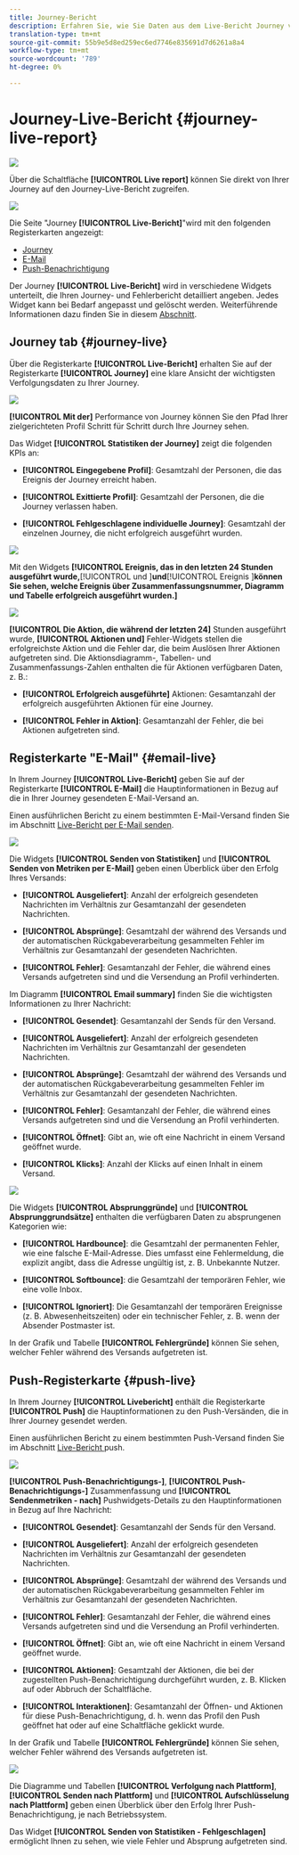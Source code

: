 ```yaml
---
title: Journey-Bericht
description: Erfahren Sie, wie Sie Daten aus dem Live-Bericht Journey verwenden
translation-type: tm+mt
source-git-commit: 55b9e5d8ed259ec6ed7746e835691d7d6261a8a4
workflow-type: tm+mt
source-wordcount: '789'
ht-degree: 0%

---
```


# Journey-Live-Bericht {#journey-live-report}

![](../assets/do-not-localize/badge.png)

Über die Schaltfläche **[!UICONTROL Live report]** können Sie direkt von Ihrer Journey auf den Journey-Live-Bericht zugreifen.

![](../assets/report_1.png)

Die Seite &quot;Journey **[!UICONTROL Live-Bericht]**&quot;wird mit den folgenden Registerkarten angezeigt:

* [Journey](#journey-live)
* [E-Mail](#email-live)
* [Push-Benachrichtigung](#push-live)

Der Journey **[!UICONTROL Live-Bericht]** wird in verschiedene Widgets unterteilt, die Ihren Journey- und Fehlerbericht detailliert angeben. Jedes Widget kann bei Bedarf angepasst und gelöscht werden. Weiterführende Informationen dazu finden Sie in diesem [Abschnitt](live-report.md#modify-dashboard).

## Journey tab {#journey-live}

Über die Registerkarte **[!UICONTROL Live-Bericht]** erhalten Sie auf der Registerkarte **[!UICONTROL Journey]** eine klare Ansicht der wichtigsten Verfolgungsdaten zu Ihrer Journey.

![](../assets/report_journey_2.png)

**[!UICONTROL Mit der]** Performance von Journey können Sie den Pfad Ihrer zielgerichteten Profil Schritt für Schritt durch Ihre Journey sehen.

Das Widget **[!UICONTROL Statistiken der Journey]** zeigt die folgenden KPIs an:

* **[!UICONTROL Eingegebene Profil]**: Gesamtzahl der Personen, die das Ereignis der Journey erreicht haben.

* **[!UICONTROL Exittierte Profil]**: Gesamtzahl der Personen, die die Journey verlassen haben.

* **[!UICONTROL Fehlgeschlagene individuelle Journey]**: Gesamtzahl der einzelnen Journey, die nicht erfolgreich ausgeführt wurden.

![](../assets/report_journey_3.png)

Mit den Widgets **[!UICONTROL Ereignis, das in den letzten 24 Stunden ausgeführt wurde,**[!UICONTROL  und ]**und**[!UICONTROL  Ereignis ]**können Sie sehen, welche Ereignis über Zusammenfassungsnummer, Diagramm und Tabelle erfolgreich ausgeführt wurden.]**

![](../assets/report_journey_4.png)

**[!UICONTROL Die Aktion, die während der letzten 24]** Stunden ausgeführt wurde,  **[!UICONTROL Aktionen und]** Fehler-Widgets stellen die erfolgreichste Aktion und die Fehler dar, die beim Auslösen Ihrer Aktionen aufgetreten sind. Die Aktionsdiagramm-, Tabellen- und Zusammenfassungs-Zahlen enthalten die für Aktionen verfügbaren Daten, z. B.:

* **[!UICONTROL Erfolgreich ausgeführte]** Aktionen: Gesamtanzahl der erfolgreich ausgeführten Aktionen für eine Journey.

* **[!UICONTROL Fehler in Aktion]**: Gesamtanzahl der Fehler, die bei Aktionen aufgetreten sind.

## Registerkarte &quot;E-Mail&quot; {#email-live}

In Ihrem Journey **[!UICONTROL Live-Bericht]** geben Sie auf der Registerkarte **[!UICONTROL E-Mail]** die Hauptinformationen in Bezug auf die in Ihrer Journey gesendeten E-Mail-Versand an.

Einen ausführlichen Bericht zu einem bestimmten E-Mail-Versand finden Sie im Abschnitt [Live-Bericht per E-Mail senden](email-live-report.md).

![](../assets/report_email_1.png)

Die Widgets **[!UICONTROL Senden von Statistiken]** und **[!UICONTROL Senden von Metriken per E-Mail]** geben einen Überblick über den Erfolg Ihres Versands:

* **[!UICONTROL Ausgeliefert]**: Anzahl der erfolgreich gesendeten Nachrichten im Verhältnis zur Gesamtanzahl der gesendeten Nachrichten.

* **[!UICONTROL Absprünge]**: Gesamtzahl der während des Versands und der automatischen Rückgabeverarbeitung gesammelten Fehler im Verhältnis zur Gesamtanzahl der gesendeten Nachrichten.

* **[!UICONTROL Fehler]**: Gesamtanzahl der Fehler, die während eines Versands aufgetreten sind und die Versendung an Profil verhinderten.

<!--Hard and bounce - by Email-->

Im Diagramm **[!UICONTROL Email summary]** finden Sie die wichtigsten Informationen zu Ihrer Nachricht:

* **[!UICONTROL Gesendet]**: Gesamtanzahl der Sends für den Versand.

* **[!UICONTROL Ausgeliefert]**: Anzahl der erfolgreich gesendeten Nachrichten im Verhältnis zur Gesamtanzahl der gesendeten Nachrichten.

* **[!UICONTROL Absprünge]**: Gesamtzahl der während des Versands und der automatischen Rückgabeverarbeitung gesammelten Fehler im Verhältnis zur Gesamtanzahl der gesendeten Nachrichten.

* **[!UICONTROL Fehler]**: Gesamtanzahl der Fehler, die während eines Versands aufgetreten sind und die Versendung an Profil verhinderten.

* **[!UICONTROL Öffnet]**: Gibt an, wie oft eine Nachricht in einem Versand geöffnet wurde.

* **[!UICONTROL Klicks]**: Anzahl der Klicks auf einen Inhalt in einem Versand.

![](../assets/report_email_2.png)

Die Widgets **[!UICONTROL Absprunggründe]** und **[!UICONTROL Absprunggrundsätze]** enthalten die verfügbaren Daten zu absprungenen Kategorien wie:

* **[!UICONTROL Hardbounce]**: die Gesamtzahl der permanenten Fehler, wie eine falsche E-Mail-Adresse. Dies umfasst eine Fehlermeldung, die explizit angibt, dass die Adresse ungültig ist, z. B. Unbekannte Nutzer.

* **[!UICONTROL Softbounce]**: die Gesamtzahl der temporären Fehler, wie eine volle Inbox.

* **[!UICONTROL Ignoriert]**: Die Gesamtanzahl der temporären Ereignisse (z. B. Abwesenheitszeiten) oder ein technischer Fehler, z. B. wenn der Absender Postmaster ist.

In der Grafik und Tabelle **[!UICONTROL Fehlergründe]** können Sie sehen, welcher Fehler während des Versands aufgetreten ist.

## Push-Registerkarte {#push-live}

In Ihrem Journey **[!UICONTROL Livebericht]** enthält die Registerkarte **[!UICONTROL Push]** die Hauptinformationen zu den Push-Versänden, die in Ihrer Journey gesendet werden.

Einen ausführlichen Bericht zu einem bestimmten Push-Versand finden Sie im Abschnitt [Live-Bericht ](push-live-report.md) push.

![](../assets/report_push_1.png)

**[!UICONTROL Push-Benachrichtigungs-]**,  **[!UICONTROL Push-Benachrichtigungs-]** Zusammenfassung und  **[!UICONTROL Sendenmetriken - nach]** Pushwidgets-Details zu den Hauptinformationen in Bezug auf Ihre Nachricht:

* **[!UICONTROL Gesendet]**: Gesamtanzahl der Sends für den Versand.

* **[!UICONTROL Ausgeliefert]**: Anzahl der erfolgreich gesendeten Nachrichten im Verhältnis zur Gesamtanzahl der gesendeten Nachrichten.

* **[!UICONTROL Absprünge]**: Gesamtzahl der während des Versands und der automatischen Rückgabeverarbeitung gesammelten Fehler im Verhältnis zur Gesamtanzahl der gesendeten Nachrichten.

* **[!UICONTROL Fehler]**: Gesamtanzahl der Fehler, die während eines Versands aufgetreten sind und die Versendung an Profil verhinderten.

* **[!UICONTROL Öffnet]**: Gibt an, wie oft eine Nachricht in einem Versand geöffnet wurde.

* **[!UICONTROL Aktionen]**: Gesamtzahl der Aktionen, die bei der zugestellten Push-Benachrichtigung durchgeführt wurden, z. B. Klicken auf oder Abbruch der Schaltfläche.

* **[!UICONTROL Interaktionen]**: Gesamtanzahl der Öffnen- und Aktionen für diese Push-Benachrichtigung, d. h. wenn das Profil den Push geöffnet hat oder auf eine Schaltfläche geklickt wurde.

In der Grafik und Tabelle **[!UICONTROL Fehlergründe]** können Sie sehen, welcher Fehler während des Versands aufgetreten ist.

![](../assets/report_push_2.png)

Die Diagramme und Tabellen **[!UICONTROL Verfolgung nach Plattform]**, **[!UICONTROL Senden nach Plattform]** und **[!UICONTROL Aufschlüsselung nach Plattform]** geben einen Überblick über den Erfolg Ihrer Push-Benachrichtigung, je nach Betriebssystem.

Das Widget **[!UICONTROL Senden von Statistiken - Fehlgeschlagen]** ermöglicht Ihnen zu sehen, wie viele Fehler und Absprung aufgetreten sind.
